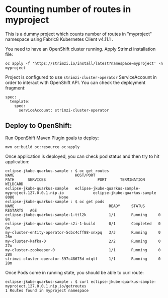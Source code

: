 # Counting number of routes in myproject

This is a dummy project which counts number of routes in "myproject" namespace 
using Fabric8 Kubernetes Client v4.11.1 .

You need to have an OpenShift cluster running. Apply Strimzi installation file:
```
oc apply -f 'https://strimzi.io/install/latest?namespace=myproject' -n myproject
```

Project is configured to use `strimzi-cluster-operator` ServiceAccount in order to 
interact with OpenShift API. You can check the deployment fragment:
```
spec:
  template:
    spec:
      serviceAccount: strimzi-cluster-operator
```

## Deploy to OpenShift:

Run OpenShift Maven Plugin goals to deploy:

```
mvn oc:build oc:resource oc:apply
```

Once application is deployed, you can check pod status and then try to hit application:
```
eclipse-jkube-quarkus-sample : $ oc get routes
NAME                           HOST/PORT                                                 PATH      SERVICES                       PORT      TERMINATION   WILDCARD
eclipse-jkube-quarkus-sample   eclipse-jkube-quarkus-sample-myproject.127.0.0.1.nip.io             eclipse-jkube-quarkus-sample   8080                    None
eclipse-jkube-quarkus-sample : $ oc get pods
NAME                                          READY     STATUS      RESTARTS   AGE
eclipse-jkube-quarkus-sample-1-ttl2k          1/1       Running     0          8m
eclipse-jkube-quarkus-sample-s2i-1-build      0/1       Completed   0          8m
my-cluster-entity-operator-5cbc4cff88-xnxpq   3/3       Running     0          26m
my-cluster-kafka-0                            2/2       Running     0          27m
my-cluster-zookeeper-0                        1/1       Running     0          28m
strimzi-cluster-operator-597c48675d-mtqtf     1/1       Running     0          28m
```
Once Pods come in running state, you should be able to curl route:
```
eclipse-jkube-quarkus-sample : $ curl eclipse-jkube-quarkus-sample-myproject.127.0.0.1.nip.io/getroutes
1 Routes found in myproject namespace
```
